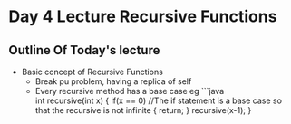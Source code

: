 # Day 4 Lecture Recursive Functions

## Outline Of Today's lecture 
 - Basic concept of Recursive Functions
    - Break pu problem, having a replica of self
    - Every recursive method has a base case eg ```java\
    int recursive(int x)
    {
        if(x ==  0) //The if statement is a base case so that the recursive is not infinite
    {
        return;
    }
        recursive(x-1);
    }
        ````